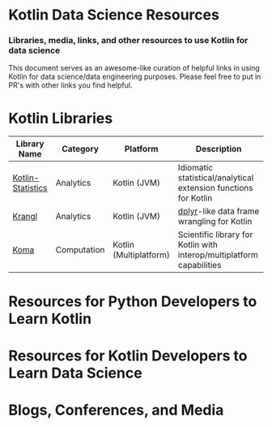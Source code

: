 # Kotlin Data Science Resources
### Libraries, media, links, and other resources to use Kotlin for data science


This document serves as an awesome-like curation of helpful links in using Kotlin for data science/data engineering purposes. Please feel free to put in PR's with other links you find helpful. 


# Kotlin Libraries

|Library Name|Category|Platform|Description|
|---|---|---|---|
|[Kotlin-Statistics](https://github.com/thomasnield/kotlin-statistics)|Analytics|Kotlin (JVM)|Idiomatic statistical/analytical extension functions for Kotlin|
|[Krangl](https://github.com/holgerbrandl/krangl)|Analytics|Kotlin (JVM)|[dplyr](https://github.com/tidyverse/dplyr)-like data frame wrangling for Kotlin|
|[Koma](https://github.com/kyonifer/koma)|Computation|Kotlin (Multiplatform)|Scientific library for Kotlin with interop/multiplatform capabilities|

# Resources for Python Developers to Learn Kotlin



# Resources for Kotlin Developers to Learn Data Science


# Blogs, Conferences, and Media
